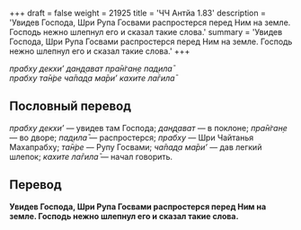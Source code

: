 +++
draft = false
weight = 21925
title = 'ЧЧ Антйа 1.83'
description = 'Увидев Господа, Шри Рупа Госвами распростерся перед Ним на земле. Господь нежно шлепнул его и сказал такие слова.'
summary = 'Увидев Господа, Шри Рупа Госвами распростерся перед Ним на земле. Господь нежно шлепнул его и сказал такие слова.'
+++

_прабху декхи’ дан̣д̣ават пра̄н̇ган̣е пад̣ила̄  
прабху та̄н̇ре ча̄пад̣а ма̄ри’ кахите ла̄гила̄_

## Пословный перевод

_прабху_ _декхи’_ — увидев там Господа; _дан̣д̣ават_ — в поклоне; _пра̄н̇ган̣е_ — во дворе; _пад̣ила̄_ — распростерся; _прабху_ — Шри Чайтанья Махапрабху; _та̄н̇ре_ — Рупу Госвами; _ча̄пад̣а_ _ма̄ри’_ — дав легкий шлепок; _кахите_ _ла̄гила̄_ — начал говорить.

## Перевод

**Увидев Господа, Шри Рупа Госвами распростерся перед Ним на земле. Господь нежно шлепнул его и сказал такие слова.**
